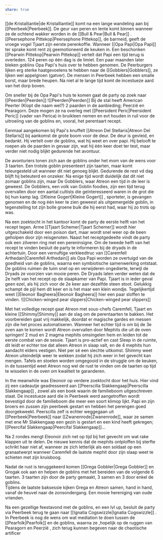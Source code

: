 ```yaml
---
share: true
---
```

[[de Kristalliantie|de Kristalliantie]] komt na een lange wandeling aan bij [[Peerbeek|Peerbeek]]. De geur van peren en lente komt binnen wanneer ze de ochtend wakker worden in de [[Bull & Pear|Bull & Pear]] . [[Peersephone Pittekop|Peersephone Pittekop]], de barmeid, geeft de vroege vogel Tjaart zijn eerste perenkoffie. Wanneer [[Opa Papi|Opa Papi]] ter sprake komt rent zij geemotioneerd de keuken in. Een beschonken [[Pearwin Pittekop|Pearwin Pittekop]] vertelt dat Papi een tijd terug is overleden. 124 peren op één dag is de limiet. Een paar maanden later bleken goblins Opa Papi's huis over te hebben genomen. De Peerburgers lijken erg sterke haatgevoelens te hebben naar de [[Gobblers|Gobblers]], ze lijken wel appelgroen (gatver). De mensen in Peerbeek hebben een smalle borst, maar brede heupen. Na niet al te lange tijd komt de incestueze aard van het dorp boven.  
  
Om sneller bij de Opa Papi's huis te komen gaat de party op zoek naar [[Peerden|Peerden]] ![[Peerden|Peerden]]
 Bij de stal heeft American Peerter (Klopt die naam wel?) 2 paarden in de aanbieding; Peerzië en Pearagorn. Deze mogen ze na overleg met [[Peersident Peric|Peersident Peric]] (vader van Perica) in bruikleen nemen en evt houden in ruil voor de uitroeiing van de goblins en, vooral, het perentaart recept.  
  
Eenmaal aangekomen bij Papi's knuffelt [[Atreon Del Stellaris|Atreon Del Stellaris]] bij aankomst de grote boom voor de deur. De deur is gevleid, en bedankt. Hij vertelt over de goblins, wat hij weet en over papi. Hij belooft te roepen als de paarden in gevaar zijn, wat hij één keer doet ter test, maar verder niet nodig blijkt gedurende het avontuur.  
  
De avonturiers tonen zich aan de goblins onder het mom van de wens voor 3 taarten. Een trotste goblin presenteert zijn taarten, maar komt teleurgesteld uit wanneer dit niet genoeg blijkt. Gedurende de rest vd dag blijft hij beteuterd en onzeker. Na enige tijd wordt duidelijk dat dit niet zomaar goblins zijn, maar De Gobblers, waar Atreon een tijd in de leer is geweest. De Gobblers, een volk van Goblin foodies, zijn een tijd terug overvallen door een aantal cultists die geïnteresseerd waren in de grot die bij hun kamp lag. [[Kleine Gogert|Kleine Gogert]] , sporteter, is gevangen genomen en de nog één keer te zien geweest als uitgemergelde goblin, in tegenstelling tot zijn bolle groene buik die hij eerst had, waar hij zo trots op was.  
  
Na een zoektocht in het kantoor komt de party de eerste helft van het recept tegen. Arme [[Tjaart Schemer|Tjaart Schemer]]  wordt hier uitgeschakeld door een poison dart, maar wordt snel weer op de been geholpen door zijn reisgenoten. Naast het receptgedeelte vindt de party ook een zilveren ring met een pereninsigne. Om de tweede helft van het recept te vinden besluit de party te informeren bij de dryads in de achtertuin. Door een vernuftige verkleedtruc van [[Caremfell Arthedain|Caremfell Arthedain]] als Opa Papi worden ze overtuigd van de goedheid van de goblins, waarna een symbiotische samenwerking ontstaat. De goblins ruimen de tuim snel op en verwijderen ongedierte, terwijl de Dryads ze voorzien van mooie peren. De Dryads laten verder weten dat de 2e helft van het recept op de slaapkamer van Papi. Tjaart is in ieder geval geen ezel, als hij zich voor de 2e keer aan dezelfde steen stoot. Gelukkig schampt de pijl hem dit keer en is het maar een klein wondje. Tegelijkertijd weet [[Eleonoir Bagheera|Eleonoir Bagheera]] hier een paar sloffen te vinden. 
![[Chicken-winged pear slippers|Chicken-winged pear slippers]]

Met het volledige recept gaat Atreon met sous-chefs Caremfell, Tjaart en kleine [[Shimmy|Shimmy]] aan de slag om de perentaarten te bakken. Het voorbereiden gaat vrij makkelijk, doordat er magische gardes en messen zijn die het proces automatiseren. Wanneer het echter tijd is om bij de 3e oven aan te komen wordt Atreon overvallen door Mephits die uit de oven springen! 2 mud en 2 magma mephits omsingelen hem en leiden tot de eerste combat van de sessie. Tjaart is pro-actief en cast Sleep in de ruimte, dit leidt er echter toe dat alleen Atreon in slaap valt, en de 4 mephits hun aandacht elders vestigen. Niet per sé een slechte uitkomst. Shimmy weet Atreon uiteindelijk weer te wekken zodat hij zich weer in het gevecht kan mengen. Tafels en stoelen worden omgegooid in de struggle om de keuken, in de tussentijd weet Atreon nog wel de rust te vinden om de taarten op tijd te wisselen in de oven om kwaliteit te garanderen.  
  
In the meanwhile was Eleonoir op verdere zoektocht door het huis. Hier vind zij een cadeautje geadresseerd aan [[Peerscilla Slakkengaap|Peerscilla Slakkengaap]] , zowel als een boek waarin de familieboom uitgeschreven staat. De incestueze aard die in Peerbeek werd aangetroffen wordt bevestigd door de familieboom die meer een soort klimop lijkt. Papi en zijn broers en zussen zijn peerbeek gestart en hebben het perengen goed doorgekweekt. Peerscilla zelf is echter weggegaan uit [[Peerbeek|Peerbeek]] naar [[Zwanenrode|Zwanenrode]], waar ze samen met ene Mr Slakkengaap een gezin is gestart en een kind heeft gekregen; [[Peercifal Slakkengaap|Peercifal Slakkengaap]]...  
  
Na 2 rondes mengt Eleonoir zich net op tijd bij het gevecht om wat rake klappen uit te delen. De nieuwe kennis dat de mephits ontploffen bij sterfte schrikt haar niet af, wanneer ze zich letterlijk als een soldaat op een granaatwerpt wanneer Caremfell de laatste mephit door zijn slaap weet te schieten met zijn kruisboog.  
  
Nadat de rust is teruggekeerd komen [[Grega Gobbler|Grega Gobbler]] en Grogak ook aan en helpen de goblins met het bereiden van de volgende 6 taarten. 3 taarten zijn door de party gemaakt, 3 samen en 3 door enkel de goblins.  
Tijdens de laatste baksessie kijken Grega en Atreon samen, hand in hand, vanaf de heuvel naar de zonsondergang. Een mooie hereniging van oude vrienden.  
  
Na een gezellige feestavond met de goblins, en een lvl up, besluit de party via Peerbeek terug te gaan naar [[Ignatia Cogswizzle|Ignatia Cogswizzle]] . In Peerbeek is nog de wens om wat mediation te doen tussen de [[Pearfolk|Pearfolk]] en de goblins, waarna ze ,hopelijk op de ruggen van Pearagorn en Peerzië , zich terug kunnen begeven naar de chaotische artificer